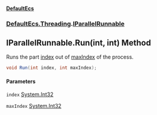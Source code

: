 #### [DefaultEcs](DefaultEcs.md 'DefaultEcs')
### [DefaultEcs.Threading](DefaultEcs.md#DefaultEcs_Threading 'DefaultEcs.Threading').[IParallelRunnable](IParallelRunnable.md 'DefaultEcs.Threading.IParallelRunnable')
## IParallelRunnable.Run(int, int) Method
Runs the part [index](IParallelRunnable_Run(int_int).md#DefaultEcs_Threading_IParallelRunnable_Run(int_int)_index 'DefaultEcs.Threading.IParallelRunnable.Run(int, int).index') out of [maxIndex](IParallelRunnable_Run(int_int).md#DefaultEcs_Threading_IParallelRunnable_Run(int_int)_maxIndex 'DefaultEcs.Threading.IParallelRunnable.Run(int, int).maxIndex') of the process.  
```csharp
void Run(int index, int maxIndex);
```
#### Parameters
<a name='DefaultEcs_Threading_IParallelRunnable_Run(int_int)_index'></a>
`index` [System.Int32](https://docs.microsoft.com/en-us/dotnet/api/System.Int32 'System.Int32')  
  
<a name='DefaultEcs_Threading_IParallelRunnable_Run(int_int)_maxIndex'></a>
`maxIndex` [System.Int32](https://docs.microsoft.com/en-us/dotnet/api/System.Int32 'System.Int32')  
  
